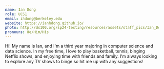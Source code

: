 ```yaml
---
name: Ian Dong
role: UCS1
email: ihdong@berkeley.edu
website: https://ianhdong.github.io/
photo: http://ds100.org/sp24-testing/resources/assets/staff_pics/Ian_Dong.jpg
pronouns: He/Him/His
---
```

Hi! My name is Ian, and I'm a third year majoring in computer science and data science. In my free time, I love to play basketball, tennis, binging Netflix shows, and enjoying time with friends and family. I'm always looking to explore any TV shows to binge so hit me up with any suggestions!
